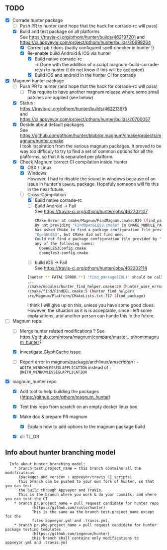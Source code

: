 ## TODO

* [X] Corrade hunter package
  * [ ] Push PR to hunter (and hope that the hack for corrade-rc will pass)
  * [X] Build and test package on all platforms<br/>
    See https://travis-ci.org/pthom/hunter/builds/462197201 and <br/> https://ci.appveyor.com/project/pthom/hunter/builds/20699264
    * [X] Correct pb / docs (badly configured spell-checker in hunter !)
    * [X] Re-enable build Android & iOS via hunter
        * [X] Build native corrade-rc<br/>
        -> Done with the addition of a script magnum-build-corrade-rc.sh to hunter
        (I do not know if this will be accepted)
        * [X] Build iOS and android in the hunter CI for corrade

* [X] Magnum hunter package
  * [ ] Push PR to hunter (and hope that the hack for corrade-rc will pass)
    * [ ] This require to have another magnum release where some small patches are applied (see below)
  * [X] Status :<br/>
    https://travis-ci.org/pthom/hunter/builds/462213975<br/>
    and<br/>
    https://ci.appveyor.com/project/pthom/hunter/builds/20700057
  * [X] Decide about default packages<br/>
      See https://github.com/pthom/hunter/blob/pr.magnum/cmake/projects/magnum/hunter.cmake<br/>
      I took inspiration from the various magnum packages. It proved to be way too difficuly to try
      to find a set of common options for all the platforms, so that it is separated per platform.
  * [X] Check Magnum correct CI compilation inside Hunter
    * [X] OSX / Linux
    * [X] Windows<br/>
      However, I had to disable the sound in windows because of an issue in hunter's `OpenAL`
      package. Hopefuly someone will fix this in the near future.
    * [ ] Cross-Compilation
      * [X] Build native corrade-rc
      * [ ] Build Android -> Fail<br/>
          See https://travis-ci.org/pthom/hunter/jobs/462202107
          ````bash
          CMake Error at cmake/Magnum/FindMagnum.cmake:839 (find_package):
          By not providing "FindOpenGLES3.cmake" in CMAKE_MODULE_PATH this project
          has asked CMake to find a package configuration file provided by
          "OpenGLES3", but CMake did not find one.
          Could not find a package configuration file provided by "OpenGLES3" with
          any of the following names:
            OpenGLES3Config.cmake
            opengles3-config.cmake
          ````
      * [ ] build iOS -> Fail<br/>
      See https://travis-ci.org/pthom/hunter/jobs/462202114
      ````bash
      [hunter ** FATAL ERROR **] 'find_package(EGL)' should be called with REQUIRED
      ...
      /cmake/modules/hunter_find_helper.cmake:59 (hunter_user_error)
      /cmake/find/FindEGL.cmake:5 (hunter_find_helper)
      src/Magnum/Platform/CMakeLists.txt:717 (find_package)
      ````
      I think I will give up on this, unless you have some good clues.
      However, the situation as it is is acceptable,
      since I left some explanations, and another person can hande this in the future.

* [ ] Magnum repo:
  * [ ] Merge hunter related modifications ?
    See https://github.com/mosra/magnum/compare/master...pthom:magnum_hunter?
  * [X] Investigate GlyphCache issue
  * [ ] Report error in magnum/package/archlinux/*emscripten* :
    `-WDITH_WINDOWLESSEGLAPPLICATION` instead of `-DWITH_WINDOWLESSEGLAPPLICATION`


* [X] magnum_hunter repo<br/>
  * [X] Add tool to help building the packages (https://github.com/pthom/magnum_hunter)
  * [X] Test this repo from scratch on an empty docker linux box
  * [X] Make doc & prepare PR magnum
    * [X] Explain how to add options to the magnum package build
  * [X] cli TL_DR


## Info about hunter branching model

````
  Info about hunter branching model:
    * branch test.project_name = this branch contains all the modifications
      (packages and version + appveyor/travis CI scripts)
      This branch can be pushed to your own fork of hunter, so that you can test
      the build through Appveyor and Travis.
      This is the branch where you work & do your commits, and where you can test the CI
    * branch pr.project_name = pull request candidate for hunter repo
            (https://github.com/ruslo/hunter)
            This is the same aa the branch test.project_name except for the
            files appveyor.yml and .travis.yml.
    * branch pr.pkg.project_name = pull request candidate for hunter package testing templates
            (https://github.com/ingenue/hunter)
            this branch shall contains only modifications to appveyor.yml and .travis.yml
````
